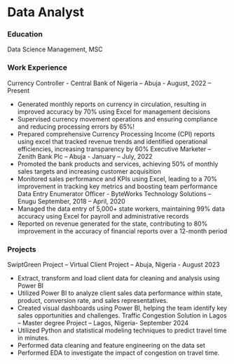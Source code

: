 # Data Analyst

### Education
Data Science Management, MSC

### Work Experience
Currency Controller - Central Bank of Nigeria – Abuja - August, 2022 – Present     
- Generated monthly reports on currency in circulation, resulting in improved accuracy by 70% using Excel for management decisions
- Supervised currency movement operations and ensuring compliance and reducing processing errors by 65%!
- Prepared comprehensive Currency Processing Income (CPI) reports using excel that tracked revenue trends and identified operational efficiencies, increasing transparency by 60%
Executive Marketer – Zenith Bank Plc – Abuja - January – July, 2022     
-	Promoted the bank products and services, achieving 50% of monthly sales targets and increasing customer acquisition
- Monitored sales performance and KPIs using Excel, leading to a 70% improvement in tracking key metrics and boosting team performance
Data Entry Enumerator Officer - ByteWorks Technology Solutions – Enugu              September, 2018 – April, 2020
- Managed the data entry of 5,000+ state workers, maintaining 99% data accuracy using Excel for payroll and administrative records
- Reported on revenue generated for the state, contributing to 80% improvement in the accuracy of financial reports over a 12-month period


### Projects
SwiptGreen Project – Virtual Client Project – Abuja, Nigeria - August 2023                                                
- Extract, transform and load client data for cleaning and analysis using Power BI
- Utilized Power BI to analyze client sales data performance within state, product, conversion rate, and sales representatives.
- Created visual dashboards using Power BI, helping the team identify key sales opportunities and challenges.
Traffic Congestion Solution in Lagos – Master degree Project – Lagos, Nigeria- September 2024
- Utilized Python and statistical modeling techniques to predict travel time in minutes.
- Performed data cleaning and feature engineering on the data set
- Performed EDA to investigate the impact of congestion on travel time.


